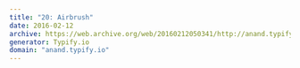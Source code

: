 ```yaml
---
title: "20: Airbrush"
date: 2016-02-12
archive: https://web.archive.org/web/20160212050341/http://anand.typify.io/
generator: Typify.io
domain: "anand.typify.io"
---
```

